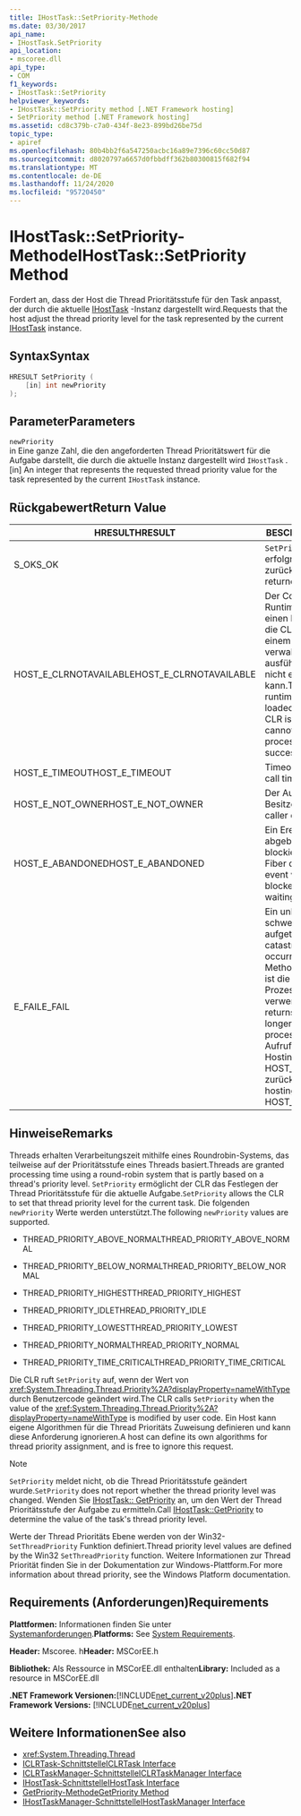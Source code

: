 ```yaml
---
title: IHostTask::SetPriority-Methode
ms.date: 03/30/2017
api_name:
- IHostTask.SetPriority
api_location:
- mscoree.dll
api_type:
- COM
f1_keywords:
- IHostTask::SetPriority
helpviewer_keywords:
- IHostTask::SetPriority method [.NET Framework hosting]
- SetPriority method [.NET Framework hosting]
ms.assetid: cd8c379b-c7a0-434f-8e23-899bd26be75d
topic_type:
- apiref
ms.openlocfilehash: 80b4bb2f6a547250acbc16a89e7396c60cc50d87
ms.sourcegitcommit: d8020797a6657d0fbbdff362b80300815f682f94
ms.translationtype: MT
ms.contentlocale: de-DE
ms.lasthandoff: 11/24/2020
ms.locfileid: "95720450"
---
```

# <a name="ihosttasksetpriority-method"></a><span data-ttu-id="49b79-102">IHostTask::SetPriority-Methode</span><span class="sxs-lookup"><span data-stu-id="49b79-102">IHostTask::SetPriority Method</span></span>

<span data-ttu-id="49b79-103">Fordert an, dass der Host die Thread Prioritätsstufe für den Task anpasst, der durch die aktuelle [IHostTask](ihosttask-interface.md) -Instanz dargestellt wird.</span><span class="sxs-lookup"><span data-stu-id="49b79-103">Requests that the host adjust the thread priority level for the task represented by the current [IHostTask](ihosttask-interface.md) instance.</span></span>  
  
## <a name="syntax"></a><span data-ttu-id="49b79-104">Syntax</span><span class="sxs-lookup"><span data-stu-id="49b79-104">Syntax</span></span>  
  
```cpp  
HRESULT SetPriority (  
    [in] int newPriority  
);  
```  
  
## <a name="parameters"></a><span data-ttu-id="49b79-105">Parameter</span><span class="sxs-lookup"><span data-stu-id="49b79-105">Parameters</span></span>  

 `newPriority`  
 <span data-ttu-id="49b79-106">in Eine ganze Zahl, die den angeforderten Thread Prioritätswert für die Aufgabe darstellt, die durch die aktuelle Instanz dargestellt wird `IHostTask` .</span><span class="sxs-lookup"><span data-stu-id="49b79-106">[in] An integer that represents the requested thread priority value for the task represented by the current `IHostTask` instance.</span></span>  
  
## <a name="return-value"></a><span data-ttu-id="49b79-107">Rückgabewert</span><span class="sxs-lookup"><span data-stu-id="49b79-107">Return Value</span></span>  
  
|<span data-ttu-id="49b79-108">HRESULT</span><span class="sxs-lookup"><span data-stu-id="49b79-108">HRESULT</span></span>|<span data-ttu-id="49b79-109">BESCHREIBUNG</span><span class="sxs-lookup"><span data-stu-id="49b79-109">Description</span></span>|  
|-------------|-----------------|  
|<span data-ttu-id="49b79-110">S_OK</span><span class="sxs-lookup"><span data-stu-id="49b79-110">S_OK</span></span>|<span data-ttu-id="49b79-111">`SetPriority` wurde erfolgreich zurückgegeben.</span><span class="sxs-lookup"><span data-stu-id="49b79-111">`SetPriority` returned successfully.</span></span>|  
|<span data-ttu-id="49b79-112">HOST_E_CLRNOTAVAILABLE</span><span class="sxs-lookup"><span data-stu-id="49b79-112">HOST_E_CLRNOTAVAILABLE</span></span>|<span data-ttu-id="49b79-113">Der Common Language Runtime (CLR) wurde nicht in einen Prozess geladen, oder die CLR befindet sich in einem Zustand, in dem Sie verwalteten Code nicht ausführen oder den-Befehl nicht erfolgreich verarbeiten kann.</span><span class="sxs-lookup"><span data-stu-id="49b79-113">The common language runtime (CLR) has not been loaded into a process, or the CLR is in a state in which it cannot run managed code or process the call successfully.</span></span>|  
|<span data-ttu-id="49b79-114">HOST_E_TIMEOUT</span><span class="sxs-lookup"><span data-stu-id="49b79-114">HOST_E_TIMEOUT</span></span>|<span data-ttu-id="49b79-115">Timeout des Aufrufes.</span><span class="sxs-lookup"><span data-stu-id="49b79-115">The call timed out.</span></span>|  
|<span data-ttu-id="49b79-116">HOST_E_NOT_OWNER</span><span class="sxs-lookup"><span data-stu-id="49b79-116">HOST_E_NOT_OWNER</span></span>|<span data-ttu-id="49b79-117">Der Aufrufer ist nicht Besitzer der Sperre.</span><span class="sxs-lookup"><span data-stu-id="49b79-117">The caller does not own the lock.</span></span>|  
|<span data-ttu-id="49b79-118">HOST_E_ABANDONED</span><span class="sxs-lookup"><span data-stu-id="49b79-118">HOST_E_ABANDONED</span></span>|<span data-ttu-id="49b79-119">Ein Ereignis wurde abgebrochen, während ein blockierter Thread oder eine Fiber darauf wartete.</span><span class="sxs-lookup"><span data-stu-id="49b79-119">An event was canceled while a blocked thread or fiber was waiting on it.</span></span>|  
|<span data-ttu-id="49b79-120">E_FAIL</span><span class="sxs-lookup"><span data-stu-id="49b79-120">E_FAIL</span></span>|<span data-ttu-id="49b79-121">Ein unbekannter schwerwiegender Fehler ist aufgetreten.</span><span class="sxs-lookup"><span data-stu-id="49b79-121">An unknown catastrophic failure occurred.</span></span> <span data-ttu-id="49b79-122">Wenn eine Methode E_FAIL zurückgibt, ist die CLR innerhalb des Prozesses nicht mehr verwendbar.</span><span class="sxs-lookup"><span data-stu-id="49b79-122">When a method returns E_FAIL, the CLR is no longer usable within the process.</span></span> <span data-ttu-id="49b79-123">Nachfolgende Aufrufe von Hostingmethoden geben HOST_E_CLRNOTAVAILABLE zurück.</span><span class="sxs-lookup"><span data-stu-id="49b79-123">Subsequent calls to hosting methods return HOST_E_CLRNOTAVAILABLE.</span></span>|  
  
## <a name="remarks"></a><span data-ttu-id="49b79-124">Hinweise</span><span class="sxs-lookup"><span data-stu-id="49b79-124">Remarks</span></span>  

 <span data-ttu-id="49b79-125">Threads erhalten Verarbeitungszeit mithilfe eines Roundrobin-Systems, das teilweise auf der Prioritätsstufe eines Threads basiert.</span><span class="sxs-lookup"><span data-stu-id="49b79-125">Threads are granted processing time using a round-robin system that is partly based on a thread's priority level.</span></span> <span data-ttu-id="49b79-126">`SetPriority` ermöglicht der CLR das Festlegen der Thread Prioritätsstufe für die aktuelle Aufgabe.</span><span class="sxs-lookup"><span data-stu-id="49b79-126">`SetPriority` allows the CLR to set that thread priority level for the current task.</span></span> <span data-ttu-id="49b79-127">Die folgenden `newPriority` Werte werden unterstützt.</span><span class="sxs-lookup"><span data-stu-id="49b79-127">The following `newPriority` values are supported.</span></span>  
  
- <span data-ttu-id="49b79-128">THREAD_PRIORITY_ABOVE_NORMAL</span><span class="sxs-lookup"><span data-stu-id="49b79-128">THREAD_PRIORITY_ABOVE_NORMAL</span></span>  
  
- <span data-ttu-id="49b79-129">THREAD_PRIORITY_BELOW_NORMAL</span><span class="sxs-lookup"><span data-stu-id="49b79-129">THREAD_PRIORITY_BELOW_NORMAL</span></span>  
  
- <span data-ttu-id="49b79-130">THREAD_PRIORITY_HIGHEST</span><span class="sxs-lookup"><span data-stu-id="49b79-130">THREAD_PRIORITY_HIGHEST</span></span>  
  
- <span data-ttu-id="49b79-131">THREAD_PRIORITY_IDLE</span><span class="sxs-lookup"><span data-stu-id="49b79-131">THREAD_PRIORITY_IDLE</span></span>  
  
- <span data-ttu-id="49b79-132">THREAD_PRIORITY_LOWEST</span><span class="sxs-lookup"><span data-stu-id="49b79-132">THREAD_PRIORITY_LOWEST</span></span>  
  
- <span data-ttu-id="49b79-133">THREAD_PRIORITY_NORMAL</span><span class="sxs-lookup"><span data-stu-id="49b79-133">THREAD_PRIORITY_NORMAL</span></span>  
  
- <span data-ttu-id="49b79-134">THREAD_PRIORITY_TIME_CRITICAL</span><span class="sxs-lookup"><span data-stu-id="49b79-134">THREAD_PRIORITY_TIME_CRITICAL</span></span>  
  
 <span data-ttu-id="49b79-135">Die CLR ruft `SetPriority` auf, wenn der Wert von <xref:System.Threading.Thread.Priority%2A?displayProperty=nameWithType> durch Benutzercode geändert wird.</span><span class="sxs-lookup"><span data-stu-id="49b79-135">The CLR calls `SetPriority` when the value of the <xref:System.Threading.Thread.Priority%2A?displayProperty=nameWithType> is modified by user code.</span></span> <span data-ttu-id="49b79-136">Ein Host kann eigene Algorithmen für die Thread Prioritäts Zuweisung definieren und kann diese Anforderung ignorieren.</span><span class="sxs-lookup"><span data-stu-id="49b79-136">A host can define its own algorithms for thread priority assignment, and is free to ignore this request.</span></span>  
  
> [!NOTE]
> <span data-ttu-id="49b79-137">`SetPriority` meldet nicht, ob die Thread Prioritätsstufe geändert wurde.</span><span class="sxs-lookup"><span data-stu-id="49b79-137">`SetPriority` does not report whether the thread priority level was changed.</span></span> <span data-ttu-id="49b79-138">Wenden Sie [IHostTask:: GetPriority](ihosttask-getpriority-method.md) an, um den Wert der Thread Prioritätsstufe der Aufgabe zu ermitteln.</span><span class="sxs-lookup"><span data-stu-id="49b79-138">Call [IHostTask::GetPriority](ihosttask-getpriority-method.md) to determine the value of the task's thread priority level.</span></span>  
  
 <span data-ttu-id="49b79-139">Werte der Thread Prioritäts Ebene werden von der Win32- `SetThreadPriority` Funktion definiert.</span><span class="sxs-lookup"><span data-stu-id="49b79-139">Thread priority level values are defined by the Win32 `SetThreadPriority` function.</span></span> <span data-ttu-id="49b79-140">Weitere Informationen zur Thread Priorität finden Sie in der Dokumentation zur Windows-Plattform.</span><span class="sxs-lookup"><span data-stu-id="49b79-140">For more information about thread priority, see the Windows Platform documentation.</span></span>  
  
## <a name="requirements"></a><span data-ttu-id="49b79-141">Requirements (Anforderungen)</span><span class="sxs-lookup"><span data-stu-id="49b79-141">Requirements</span></span>  

 <span data-ttu-id="49b79-142">**Plattformen:** Informationen finden Sie unter [Systemanforderungen](../../get-started/system-requirements.md).</span><span class="sxs-lookup"><span data-stu-id="49b79-142">**Platforms:** See [System Requirements](../../get-started/system-requirements.md).</span></span>  
  
 <span data-ttu-id="49b79-143">**Header:** Mscoree. h</span><span class="sxs-lookup"><span data-stu-id="49b79-143">**Header:** MSCorEE.h</span></span>  
  
 <span data-ttu-id="49b79-144">**Bibliothek:** Als Ressource in MSCorEE.dll enthalten</span><span class="sxs-lookup"><span data-stu-id="49b79-144">**Library:** Included as a resource in MSCorEE.dll</span></span>  
  
 <span data-ttu-id="49b79-145">**.NET Framework Versionen:**[!INCLUDE[net_current_v20plus](../../../../includes/net-current-v20plus-md.md)]</span><span class="sxs-lookup"><span data-stu-id="49b79-145">**.NET Framework Versions:** [!INCLUDE[net_current_v20plus](../../../../includes/net-current-v20plus-md.md)]</span></span>  
  
## <a name="see-also"></a><span data-ttu-id="49b79-146">Weitere Informationen</span><span class="sxs-lookup"><span data-stu-id="49b79-146">See also</span></span>

- <xref:System.Threading.Thread>
- [<span data-ttu-id="49b79-147">ICLRTask-Schnittstelle</span><span class="sxs-lookup"><span data-stu-id="49b79-147">ICLRTask Interface</span></span>](iclrtask-interface.md)
- [<span data-ttu-id="49b79-148">ICLRTaskManager-Schnittstelle</span><span class="sxs-lookup"><span data-stu-id="49b79-148">ICLRTaskManager Interface</span></span>](iclrtaskmanager-interface.md)
- [<span data-ttu-id="49b79-149">IHostTask-Schnittstelle</span><span class="sxs-lookup"><span data-stu-id="49b79-149">IHostTask Interface</span></span>](ihosttask-interface.md)
- [<span data-ttu-id="49b79-150">GetPriority-Methode</span><span class="sxs-lookup"><span data-stu-id="49b79-150">GetPriority Method</span></span>](ihosttask-getpriority-method.md)
- [<span data-ttu-id="49b79-151">IHostTaskManager-Schnittstelle</span><span class="sxs-lookup"><span data-stu-id="49b79-151">IHostTaskManager Interface</span></span>](ihosttaskmanager-interface.md)
